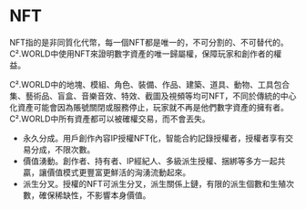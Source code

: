 # NFT

NFT指的是非同質化代幣，每一個NFT都是唯一的，不可分割的、不可替代的。 C².WORLD中使用NFT來證明數字資產的唯一歸屬權，保障玩家和創作者的權益。

C².WORLD中的地塊、模組、角色、裝備、作品、建築、道具、動物、工具包合集、藝術品、盲盒、音樂音效、特效、截圖及視頻等均可NFT，不同於傳統的中心化資產可能會因為賬號關閉或服務停止，玩家就不再是他們數字資產的擁有者。C².WORLD中所有資產都可以被確權交易，而不會丟失。

* 永久分成。用戶創作內容IP授權NFT化，智能合約記錄授權者，授權者享有交易分成，不限次數。
* 價值湧動。創作者、持有者、IP經紀人、多級派生授權、捆綁等多方一起共贏，讓價值模式更豐富更鮮活的洶湧流動起來。
* 派生分叉。授權的NFT可派生分叉，派生關係上鏈，有限的派生個數和生殖次數，確保稀缺性，不影響本身價值。
